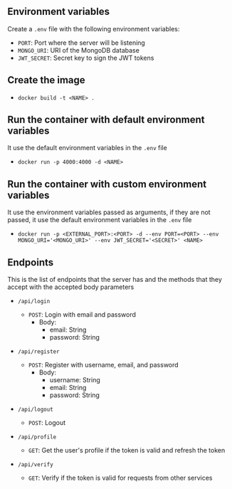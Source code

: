 ## Environment variables
  Create a `.env` file with the following environment variables:

- `PORT`: Port where the server will be listening
- `MONGO_URI`: URI of the MongoDB database
- `JWT_SECRET`: Secret key to sign the JWT tokens

## Create the image

- `docker build -t <NAME> .`

## Run the container with default environment variables
  It use the default environment variables in the `.env` file

- `docker run -p 4000:4000 -d <NAME>`

## Run the container with custom environment variables
  It use the environment variables passed as arguments, if they are not passed, it use the default environment variables in the `.env` file

- `docker run -p <EXTERNAL_PORT>:<PORT> -d --env PORT=<PORT> --env MONGO_URI='<MONGO_URI>' --env JWT_SECRET='<SECRET>' <NAME>`

## Endpoints
  This is the list of endpoints that the server has and the methods that they accept with the accepted body parameters

- `/api/login`
  - `POST`: Login with email and password
    - Body:
      - email: String
      - password: String

- `/api/register`
  - `POST`: Register with username, email, and password
    - Body:
      - username: String
      - email: String
      - password: String

- `/api/logout`
  - `POST`: Logout

- `/api/profile`
  - `GET`: Get the user's profile if the token is valid and refresh the token

- `/api/verify`
  - `GET`: Verify if the token is valid for requests from other services

